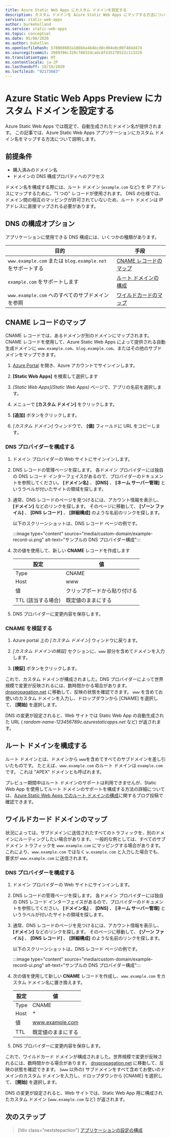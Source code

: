 ```yaml
---
title: Azure Static Web Apps にカスタム ドメインを設定する
description: カスタム ドメインを Azure Static Web Apps にマップする方法について説明します
services: static-web-apps
author: burkeholland
ms.service: static-web-apps
ms.topic: conceptual
ms.date: 05/08/2020
ms.author: buhollan
ms.openlocfilehash: 578860883a108bba4b4bcd8cd04e8c08f484d474
ms.sourcegitcommit: 2989396c328c70832dcadc8f435270522c113229
ms.translationtype: HT
ms.contentlocale: ja-JP
ms.lasthandoff: 10/19/2020
ms.locfileid: "92173683"
---
```

# <a name="setup-a-custom-domain-in-azure-static-web-apps-preview"></a>Azure Static Web Apps Preview にカスタム ドメインを設定する

Azure Static Web Apps では既定で、自動生成されたドメイン名が提供されます。 この記事では、Azure Static Web Apps アプリケーションにカスタム ドメイン名をマップする方法について説明します。

## <a name="prerequisites"></a>前提条件

- 購入済みのドメイン名
- ドメインの DNS 構成プロパティへのアクセス

ドメイン名を構成する際には、ルート ドメイン (`example.com` など) を IP アドレスにマップするために、"1 つの" レコードが使用されます。 DNS の仕様では、ドメイン間の相互のマッピングが許可されていないため、ルート ドメインは IP アドレスに直接マップされる必要があります。

## <a name="dns-configuration-options"></a>DNS の構成オプション

アプリケーションに使用できる DNS 構成には、いくつかの種類があります。

| 目的 | 手段 |
|--|--|
| `www.example.com` または `blog.example.net` をサポートする | [CNAME レコードのマップ](#map-a-cname-record) |
| `example.com` をサポートします | [ルート ドメインの構成](#configure-a-root-domain) |
| `www.example.com` へのすべてのサブドメインを参照 | [ワイルドカードのマップ](#map-a-wildcard-domain) |

## <a name="map-a-cname-record"></a>CNAME レコードのマップ

CNAME レコードでは、あるドメインが別のドメインにマップされます。 CNAME レコードを使用して、Azure Static Web Apps によって提供される自動生成ドメインに `www.example.com`、`blog.example.com`、またはその他のサブドメインをマップできます。

1. [Azure Portal](https://portal.azure.com) を開き、Azure アカウントでサインインします。

1. **[Static Web Apps]** を検索して選択します

1. _[Static Web Apps]\(Static Web Apps\)_ ページで、アプリの名前を選択します。

1. メニューで **[カスタム ドメイン]** をクリックします。

1. **[追加]** ボタンをクリックします。

1. _[カスタム ドメイン]_ ウィンドウで、 **[値]** フィールドに URL をコピーします。

### <a name="configure-dns-provider"></a>DNS プロバイダーを構成する

1. ドメイン プロバイダーの Web サイトにサインインします。

2. DNS レコードの管理ページを探します。 各ドメイン プロバイダーには独自の DNS レコード インターフェイスがあるので、プロバイダーのドキュメントを参照してください。 **[ドメイン名]** 、 **[DNS]** 、 **[ネーム サーバー管理]** というラベルが付いたサイトの領域を探します。

3. 通常、DNS レコードのページを見つけるには、アカウント情報を表示し、 **[ドメイン]** などのリンクを探します。 そのページに移動して、 **[ゾーン ファイル]** 、 **[DNS レコード]** 、 **[詳細構成]** のような名前のリンクを探します。

    以下のスクリーンショットは、DNS レコード ページの例です。

    :::image type="content" source="media/custom-domain/example-record-ui.png" alt-text="サンプルの DNS プロバイダー構成":::

4. 次の値を使用して、新しい **CNAME** レコードを作成します

    | 設定             | 値                     |
    | ------------------- | ------------------------- |
    | Type                | CNAME                     |
    | Host                | www                       |
    | 値               | クリップボードから貼り付ける |
    | TTL (該当する場合) | 既定値のままにする    |

5. DNS プロバイダーに変更内容を保存します。

### <a name="validate-cname"></a>CNAME を検証する

1. Azure portal 上の _[カスタム ドメイン]_ ウィンドウに戻ります。

1. _[カスタム ドメインの検証]_ セクションに、`www` 部分を含めてドメインを入力します。

1. **[検証]** ボタンをクリックします。

これで、カスタム ドメインが構成されました。DNS プロバイダーによって世界規模で変更が反映されるには、数時間かかる場合があります。 [dnspropagation.net](https://dnspropagation.net) に移動して、反映の状態を確認できます。 `www` を含めてお使いのカスタム ドメインを入力し、ドロップダウンから [CNAME] を選択して、 **[開始]** を選択します。

DNS の変更が設定されると、Web サイトでは Static Web App の自動生成された URL ( _random-name-123456789c.azurestaticapps.net_ など) が返されます。

## <a name="configure-a-root-domain"></a>ルート ドメインを構成する

ルート ドメインとは、ドメインから `www`を含めてすべてのサブドメインを差し引いたものです。 たとえば、`www.example.com` のルート ドメインは `example.com` です。 これは "APEX" ドメインとも呼ばれます。

プレビュー期間中はルート ドメインのサポートは利用できませんが、Static Web App を使用してルート ドメインのサポートを構成する方法の詳細については、[Azure Static Web Apps でのルート ドメインの構成](https://burkeholland.github.io/posts/static-app-root-domain)に関するブログ投稿で確認できます。

## <a name="map-a-wildcard-domain"></a>ワイルドカード ドメインのマップ

状況によっては、サブドメインに送信されたすべてのトラフィックを、別のドメインにルーティングしたい場合があります。 一般的な例としては、すべてのサブドメイン トラフィックを `www.example.com` にマッピングする場合があります。 これにより、`www.example.com` ではなく `w.example.com` と入力した場合でも、要求が `www.example.com` に送信されます。

### <a name="configure-dns-provider"></a>DNS プロバイダーを構成する

1. ドメイン プロバイダーの Web サイトにサインインします。

2. DNS レコードの管理ページを探します。 各ドメイン プロバイダーには独自の DNS レコード インターフェイスがあるので、プロバイダーのドキュメントを参照してください。 **[ドメイン名]** 、 **[DNS]** 、 **[ネーム サーバー管理]** というラベルが付いたサイトの領域を探します。

3. 通常、DNS レコードのページを見つけるには、アカウント情報を表示し、 **[ドメイン]** などのリンクを探します。 そのページに移動して、 **[ゾーン ファイル]** 、 **[DNS レコード]** 、 **[詳細構成]** のような名前のリンクを探します。

    以下のスクリーンショットは、DNS レコード ページの例です。

    :::image type="content" source="media/custom-domain/example-record-ui.png" alt-text="サンプルの DNS プロバイダー構成":::

4. 次の値を使用して新しい **CNAME** レコードを作成し、`www.example.com` をカスタム ドメイン名に置き換えます。

    | 設定 | 値                  |
    | ------- | ---------------------- |
    | Type    | CNAME                  |
    | Host    | \*                     |
    | 値   | www.example.com        |
    | TTL     | 既定値のままにする |

5. DNS プロバイダーに変更内容を保存します。

これで、ワイルドカード ドメインが構成されました。世界規模で変更が反映されるには、数時間かかる場合があります。 [dnspropagation.net](https://dnspropagation.net) に移動して、反映の状態を確認できます。 (`www` 以外の) サブドメインをすべて含めてお使いのドメインのカスタム ドメインを入力し、ドロップダウンから [CNAME] を選択して、 **[開始]** を選択します。

DNS の変更が設定されると、Web サイトでは、Static Web App 用に構成されたカスタム ドメイン (`www.example.com` など) が返されます。

## <a name="next-steps"></a>次のステップ

> [!div class="nextstepaction"]
> [アプリケーションの設定の構成](application-settings.md)
